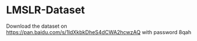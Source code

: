 # LMSLR-Dataset
Download the dataset on https://pan.baidu.com/s/1ldXkbkDheS4dCWA2hcwzAQ with password 8qah
